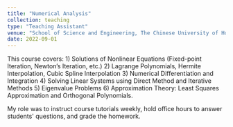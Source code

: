 ```yaml
---
title: "Numerical Analysis"
collection: teaching
type: "Teaching Assistant"
venue: "School of Science and Engineering, The Chinese University of Hong Kong, Shenzhen"
date: 2022-09-01
---
```


This course covers: 1) Solutions of Nonlinear Equations (Fixed-point Iteration, Newton’s Iteration, etc.) 2) Lagrange Polynomials, Hermite Interpolation, Cubic Spline Interpolation 3) Numerical Differentiation and Integration 4) Solving Linear Systems using Direct Method and Iterative Methods 5) Eigenvalue Problems 6) Approximation Theory: Least Squares Approximation and Orthogonal Polynomials.

My role was to instruct course tutorials weekly, hold office hours to answer students' questions, and grade the homework.
